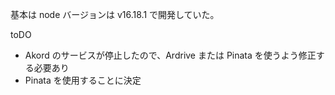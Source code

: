基本は node バージョンは v16.18.1
で開発していた。

toDO

- Akord のサービスが停止したので、Ardrive または Pinata を使うよう修正する必要あり
- Pinata を使用することに決定
